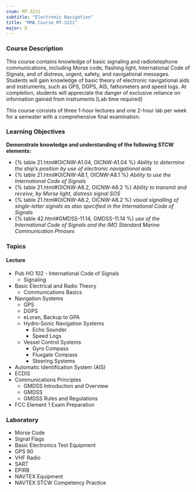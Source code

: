```yaml
---
cnum: MT-3221
subtitle: "Electronic Navigation"
title: "MMA Course MT-3221"
major: D
---
```


### Course Description

This course contains knowledge of basic signaling and radiotelephone communications, including Morse code, flashing light, International Code of Signals, and of distress, urgent, safety, and navigational messages. Students will gain knowledge of basic theory of electronic navigational aids and instruments, such as GPS, DGPS, AIS, fathometers and speed logs. At completion, students will appreciate the danger of exclusive reliance on information gained from instruments [Lab time required]

This course consists of three 1-hour lectures and one 2-hour lab per week for a semester with a comprehensive final examination.


### Learning Objectives

**Demonstrate knowledge and understanding of the following STCW elements:**

* {% table 21.html#OICNW-A1.04, OICNW-A1.04 %} *Ability to determine the ship’s position by use of electronic navigational aids*
* {% table 21.html#OICNW-A8.1, OICNW-A8.1 %} *Ability to use the International Code of Signals*
* {% table 21.html#OICNW-A8.2, OICNW-A8.2 %} *Ability to transmit and receive, by Morse light, distress signal SOS*
* {% table 21.html#OICNW-A8.2, OICNW-A8.2 %} *visual signalling of single-letter signals as also specified in the International Code of Signals*
* {% table 42.html#GMDSS-11.14, GMDSS-11.14 %} *use of the International Code of Signals and the IMO Standard Marine Communication Phrases*


### Topics

#### Lecture

* Pub HO 102 - International Code of Signals
	* Signaling 
* Basic Electrical and Radio Theory
	* Communications Basics
* Navigation Systems
	* GPS
	* DGPS
	* eLoran, Backup to GPA
	* Hydro-Sonic Navigation Systems
		* Echo Sounder
		* Speed Logs
	* Vessel Control Systems
		* Gyro Compass
		* Fluxgate Compass
		* Steering Systems
* Automatic Identification System (AIS)
* ECDIS
* Communications Principles
	* GMDSS Introduction and Overview
	* GMDSS
	* GMDSS Rules and Regulations
* FCC Element 1 Exam Preparation

### Laboratory

* Morse Code
* Signal Flags
* Basic Electronics Test Equipment
* GPS 90
* VHF Radio
* SART
* EPIRB
* NAVTEX Equipment
* NAVTEX STCW Competency Practice




